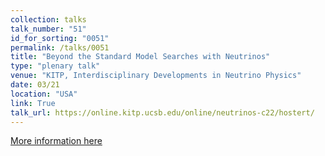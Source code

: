 ```yaml
---
collection: talks
talk_number: "51"
id_for_sorting: "0051"
permalink: /talks/0051
title: "Beyond the Standard Model Searches with Neutrinos" 
type: "plenary talk"
venue: "KITP, Interdisciplinary Developments in Neutrino Physics"
date: 03/21
location: "USA"
link: True 
talk_url: https://online.kitp.ucsb.edu/online/neutrinos-c22/hostert/ 
---
```


[More information here](https://online.kitp.ucsb.edu/online/neutrinos-c22/hostert/)
